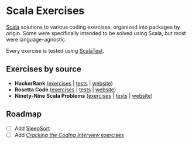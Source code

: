 # Scala Exercises

[Scala](https://github.com/scala/scala) solutions to various coding exercises, organized into packages by origin. Some were specifically intended to be solved using Scala, but most were language-agnostic.

Every exercise is tested using [ScalaTest](https://github.com/scalatest/scalatest).

## Exercises by source

* **HackerRank** ([exercises](src/main/scala/com/martinbrosenberg/problems/hackerrank) | [tests](src/test/scala/com/martinbrosenberg/problems/hackerrank) | [website](https://www.hackerrank.com/))
* **Rosetta Code** ([exercises](src/main/scala/com/martinbrosenberg/problems/rosettacode) | [tests](src/test/scala/com/martinbrosenberg/problems/rosettacode) | [website](http://rosettacode.org/))
* **Ninety-Nine Scala Problems** ([exercises](src/main/scala/com/martinbrosenberg/problems/scalaproblems) | [tests](src/test/scala/com/martinbrosenberg/problems/scalaproblems) | [website](http://aperiodic.net/phil/scala/s-99/))

## Roadmap

* [ ] Add [SleepSort](https://github.com/MartinRosenberg/ScalaBits/blob/master/src/main/scala-2.12/com/martinbrosenberg/bits/SleepSort.scala)
* [ ] Add [_Cracking the Coding Interview_ exercises](https://github.com/MartinRosenberg/CtCI-6th-Edition-Scala)